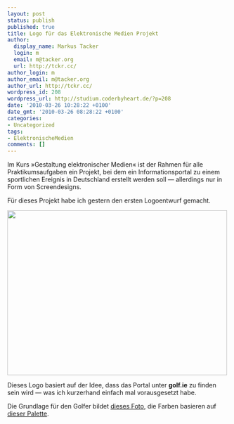 ```yaml
---
layout: post
status: publish
published: true
title: Logo für das Elektronische Medien Projekt
author:
  display_name: Markus Tacker
  login: m
  email: m@tacker.org
  url: http://tckr.cc/
author_login: m
author_email: m@tacker.org
author_url: http://tckr.cc/
wordpress_id: 208
wordpress_url: http://studium.coderbyheart.de/?p=208
date: '2010-03-26 10:28:22 +0100'
date_gmt: '2010-03-26 08:28:22 +0100'
categories:
- Uncategorized
tags:
- ElektronischeMedien
comments: []
---
```

<p>Im Kurs »Gestaltung elektronischer Medien« ist der Rahmen für alle Praktikumsaufgaben ein Projekt, bei dem ein Informationsportal zu einem sportlichen Ereignis in Deutschland erstellt werden soll &mdash; allerdings nur in Form von Screendesigns.</p>
<p>Für dieses Projekt habe ich gestern den ersten Logoentwurf gemacht.</p>
<p><a href="http://studium.coderbyheart.de/wp-content/uploads/2010/03/logo-styleguide.png"><img src="http://studium.coderbyheart.de/wp-content/uploads/2010/03/logo-styleguide-500x375.png" alt="" title="golf.ie Logo Styleguide" width="500" height="375" class="aligncenter size-medium wp-image-210" /></a></p>
<p>Dieses Logo basiert auf der Idee, dass das Portal unter <strong>golf.ie</strong> zu finden sein wird &mdash; was ich kurzerhand einfach mal vorausgesetzt habe.</p>
<p>Die Grundlage für den Golfer bildet <a href="http://www.flickr.com/photos/acmephoto/1584531504/">dieses Foto</a>, die Farben basieren auf <a href="http://www.colourlovers.com/palette/77910/Golf_Course">dieser Palette</a>.</p>

